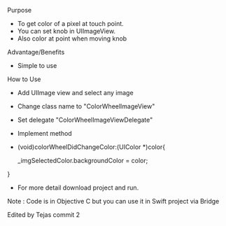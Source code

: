 
Purpose

- To get color of a pixel at touch point. 
- You can set knob in UIImageView.
- Also color at point when moving knob

Advantage/Benefits
- Simple to use

How to Use

- Add UIImage view and select any image
- Change class name to "ColorWheelImageView"
- Set delegate "ColorWheelImageViewDelegate"
- Implement method


- (void)colorWheelDidChangeColor:(UIColor *)color{
    
    _imgSelectedColor.backgroundColor = color;

}


- For more detail download project and run.

Note : Code is in Objective C but you can use it in Swift project via Bridge

Edited by Tejas commit 2

